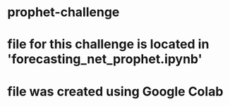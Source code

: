 # prophet-challenge

# file for this challenge is located in 'forecasting_net_prophet.ipynb'

# file was created using Google Colab
